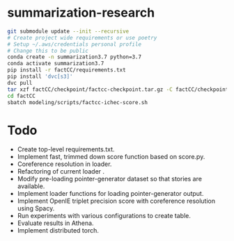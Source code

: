# summarization-research

```bash
git submodule update --init --recursive
# Create project wide requirements or use poetry
# Setup ~/.aws/credentials personal profile
# Change this to be public
conda create -n summarization3.7 python=3.7
conda activate summarization3.7
pip install -r factCC/requirements.txt
pip install 'dvc[s3]'
dvc pull
tar xzf factCC/checkpoint/factcc-checkpoint.tar.gz -C factCC/checkpoint
cd factCC
sbatch modeling/scripts/factcc-ichec-score.sh
```

# Todo
* Create top-level requirements.txt.
* Implement fast, trimmed down score function based on score.py.
* Coreference resolution in loader.
* Refactoring of current loader .
* Modify pre-loading pointer-generator dataset so that stories are available.
* Implement loader functions for loading pointer-generator output.
* Implement OpenIE triplet precision score with coreference resolution using Spacy.
* Run experiments with various configurations to create table.
* Evaluate results in Athena.
* Implement distributed torch.
